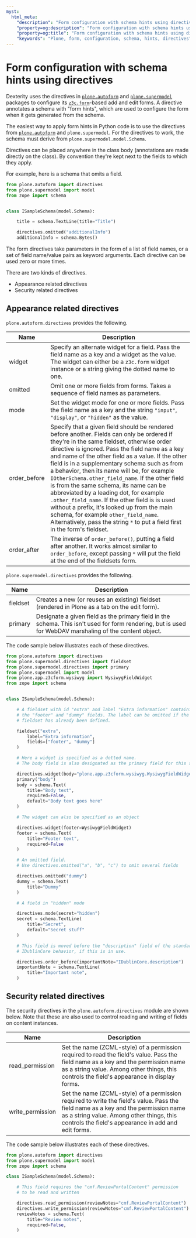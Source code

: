 ```yaml
---
myst:
  html_meta:
    "description": "Form configuration with schema hints using directives in Plone"
    "property=og:description": "Form configuration with schema hints using directives in Plone"
    "property=og:title": "Form configuration with schema hints using directives in Plone"
    "keywords": "Plone, form, configuration, schema, hints, directives"
---
```


# Form configuration with schema hints using directives

Dexterity uses the directives in [`plone.autoform`](https://pypi.org/project/plone.autoform/) and [`plone.supermodel`](https://pypi.org/project/plone.supermodel/) packages to configure its [`z3c.form`](https://z3cform.readthedocs.io/en/latest/)-based add and edit forms.
A directive annotates a schema with "form hints", which are used to configure the form when it gets generated from the schema.

The easiest way to apply form hints in Python code is to use the directives from [`plone.autoform`](https://pypi.org/project/plone.autoform/) and `plone.supermodel`.
For the directives to work, the schema must derive from `plone.supermodel.model.Schema`.

Directives can be placed anywhere in the class body (annotations are made directly on the class).
By convention they're kept next to the fields to which they apply.

For example, here is a schema that omits a field.

```python
from plone.autoform import directives
from plone.supermodel import model
from zope import schema


class ISampleSchema(model.Schema):

    title = schema.TextLine(title="Title")

    directives.omitted("additionalInfo")
    additionalInfo = schema.Bytes()
```

The form directives take parameters in the form of a list of field names, or a set of field name/value pairs as keyword arguments.
Each directive can be used zero or more times.

There are two kinds of directives.

-   Appearance related directives
-   Security related directives


## Appearance related directives

`plone.autoform.directives` provides the following.

| Name         | Description                                                                                                                                                                                                                                                                                                                                                                                                                                                                                                                                                                                                                                                                                |
| - | -|
| widget       | Specify an alternate widget for a field. Pass the field name as a key and a widget as the value. The widget can either be a `z3c.form` widget instance or a string giving the dotted name to one.                                                                                                                                                                                                                                                                                                                                                                                                                                                                                            |
| omitted      | Omit one or more fields from forms. Takes a sequence of field names as parameters.                                                                                                                                                                                                                                                                                                                                                                                                                                                                                                                                                                                                         |
| mode         | Set the widget mode for one or more fields. Pass the field name as a key and the string `"input"`, `"display"`, or `"hidden"` as the value.                                                                                                                                                                                                                                                                                                                                                                                                                                                                                                                                                       |
| order_before | Specify that a given field should be rendered before another. Fields can only be ordered if they're in the same fieldset, otherwise order directive is ignored. Pass the field name as a key and name of the other field as a value. If the other field is in a supplementary schema such as from a behavior, then its name will be, for example `IOtherSchema.other_field_name`. If the other field is from the same schema, its name can be abbreviated by a leading dot, for example `.other_field_name`. If the other field is is used without a prefix, it's looked up from the main schema, for example `other_field_name`. Alternatively, pass the string `*` to put a field first in the form's fieldset. |
| order_after  | The inverse of `order_before()`, putting a field after another. It works almost similar to `order_before`, except  passing `*` will put the field at the end of the fieldsets form.                                                                                                                                                                                                                                                                                                                                                                                                                                                                                                         |

`plone.supermodel.directives` provides the following.

| Name     | Description                                                                                                                                               |
| -------- | --------------------------------------------------------------------------------------------------------------------------------------------------------- |
| fieldset | Creates a new (or reuses an existing) fieldset (rendered in Plone as a tab on the edit form).                                                             |
| primary  | Designate a given field as the primary field in the schema. This isn't used for form rendering, but is used for WebDAV marshaling of the content object. |

The code sample below illustrates each of these directives.

```python
from plone.autoform import directives
from plone.supermodel.directives import fieldset
from plone.supermodel.directives import primary
from plone.supermodel import model
from plone.app.z3cform.wysiwyg import WysiwygFieldWidget
from zope import schema


class ISampleSchema(model.Schema):

    # A fieldset with id "extra" and label "Extra information" containing
    # the "footer" and "dummy" fields. The label can be omitted if the
    # fieldset has already been defined.

    fieldset("extra",
        label="Extra information",
        fields=["footer", "dummy"]
    )

    # Here a widget is specified as a dotted name.
    # The body field is also designated as the primary field for this schema

    directives.widget(body="plone.app.z3cform.wysiwyg.WysiwygFieldWidget")
    primary("body")
    body = schema.Text(
        title="Body text",
        required=False,
        default="Body text goes here"
    )

    # The widget can also be specified as an object

    directives.widget(footer=WysiwygFieldWidget)
    footer = schema.Text(
        title="Footer text",
        required=False
    )

    # An omitted field.
    # Use directives.omitted("a", "b", "c") to omit several fields

    directives.omitted("dummy")
    dummy = schema.Text(
        title="Dummy"
    )

    # A field in "hidden" mode

    directives.mode(secret="hidden")
    secret = schema.TextLine(
        title="Secret",
        default="Secret stuff"
    )

    # This field is moved before the "description" field of the standard
    # IDublinCore behavior, if this is in use.

    directives.order_before(importantNote="IDublinCore.description")
    importantNote = schema.TextLine(
        title="Important note",
    )
```


## Security related directives

The security directives in the `plone.autoform.directives` module are shown below.
Note that these are also used to control reading and writing of fields on content instances.

| Name             | Description                                                                                                                                                                                                                             |
| ---------------- | --------------------------------------------------------------------------------------------------------------------------------------------------------------------------------------------------------------------------------------- |
| read_permission  | Set the name (ZCML-style) of a permission required to read the field's value. Pass the field name as a key and the permission name as a string value. Among other things, this controls the field's appearance in display forms.        |
| write_permission | Set the name (ZCML-style) of a permission required to write the field's value. Pass the field name as a key and the permission name as a string value. Among other things, this controls the field's appearance in add and edit forms. |

The code sample below illustrates each of these directives.

```python
from plone.autoform import directives
from plone.supermodel import model
from zope import schema

class ISampleSchema(model.Schema):

    # This field requires the "cmf.ReviewPortalContent" permission
    # to be read and written

    directives.read_permission(reviewNotes="cmf.ReviewPortalContent")
    directives.write_permission(reviewNotes="cmf.ReviewPortalContent")
    reviewNotes = schema.Text(
        title="Review notes",
        required=False,
    )
```
